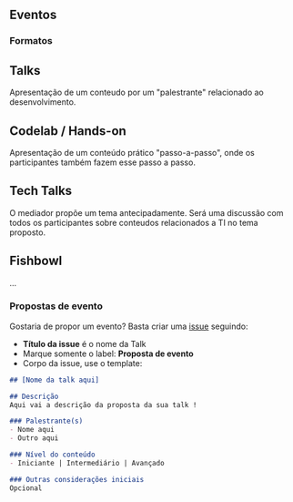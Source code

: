 ## Eventos

### Formatos
## Talks 
Apresentação de um conteudo por um "palestrante" relacionado ao desenvolvimento. 
	
## Codelab / Hands-on 
Apresentação de um conteúdo prático  "passo-a-passo", onde os participantes também fazem esse passo a passo.
	
## Tech Talks 
O mediador propõe um tema antecipadamente. Será uma discussão com todos os participantes sobre conteudos relacionados a TI no tema proposto.
	
## Fishbowl 
...

### Propostas de evento
Gostaria de propor um evento? Basta criar uma [issue](https://github.com/desenvolvedorescataguases/desenvolvedorescataguases.github.io/issues) seguindo:

- **Título da issue** é o nome da Talk
- Marque somente o label: **Proposta de evento**
- Corpo da issue, use o template:
```markdown
## [Nome da talk aqui]

## Descrição
Aqui vai a descrição da proposta da sua talk !

### Palestrante(s)
- Nome aqui
- Outro aqui

### Nível do conteúdo
- Iniciante | Intermediário | Avançado

### Outras considerações iniciais
Opcional  
```

